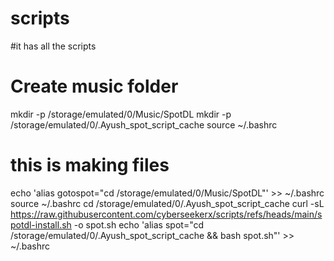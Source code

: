 # scripts
#it has all the scripts



# Create music folder
mkdir -p /storage/emulated/0/Music/SpotDL
mkdir -p /storage/emulated/0/.Ayush_spot_script_cache 
source ~/.bashrc

# this is making files 
echo 'alias gotospot="cd /storage/emulated/0/Music/SpotDL"' >> ~/.bashrc
source ~/.bashrc
cd /storage/emulated/0/.Ayush_spot_script_cache 
curl -sL https://raw.githubusercontent.com/cyberseekerx/scripts/refs/heads/main/spotdl-install.sh -o spot.sh 
echo 'alias spot="cd /storage/emulated/0/.Ayush_spot_script_cache && bash spot.sh"' >> ~/.bashrc
